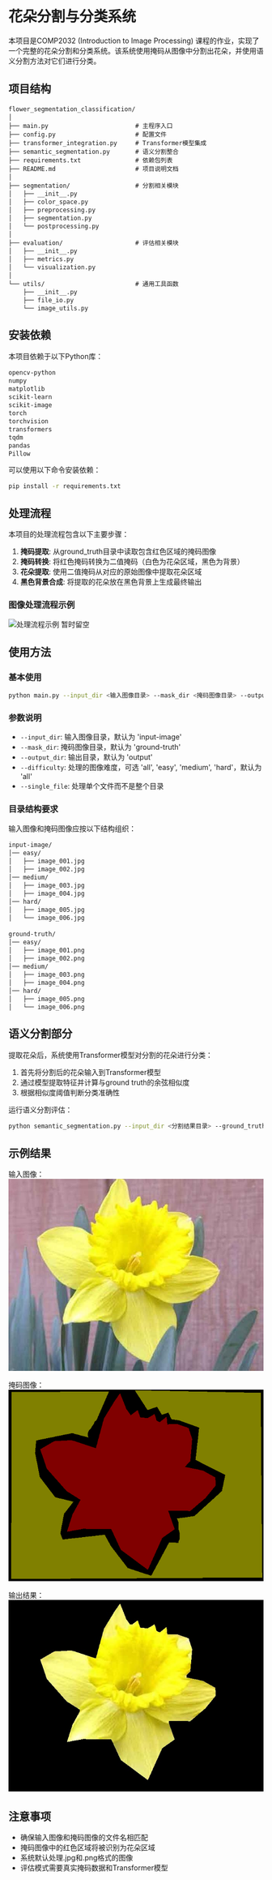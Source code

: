 # 花朵分割与分类系统

本项目是COMP2032 (Introduction to Image Processing) 课程的作业，实现了一个完整的花朵分割和分类系统。该系统使用掩码从图像中分割出花朵，并使用语义分割方法对它们进行分类。

## 项目结构

```
flower_segmentation_classification/
│
├── main.py                        # 主程序入口
├── config.py                      # 配置文件
├── transformer_integration.py     # Transformer模型集成
├── semantic_segmentation.py       # 语义分割整合
├── requirements.txt               # 依赖包列表
├── README.md                      # 项目说明文档
│
├── segmentation/                  # 分割相关模块
│   ├── __init__.py
│   ├── color_space.py
│   ├── preprocessing.py
│   ├── segmentation.py
│   └── postprocessing.py
│
├── evaluation/                    # 评估相关模块
│   ├── __init__.py
│   ├── metrics.py
│   └── visualization.py
│
└── utils/                         # 通用工具函数
    ├── __init__.py
    ├── file_io.py
    └── image_utils.py
```

## 安装依赖

本项目依赖于以下Python库：

```
opencv-python
numpy
matplotlib
scikit-learn
scikit-image
torch
torchvision
transformers
tqdm
pandas
Pillow
```

可以使用以下命令安装依赖：

```bash
pip install -r requirements.txt
```

## 处理流程

本项目的处理流程包含以下主要步骤：

1. **掩码提取**: 从ground_truth目录中读取包含红色区域的掩码图像
2. **掩码转换**: 将红色掩码转换为二值掩码（白色为花朵区域，黑色为背景）
3. **花朵提取**: 使用二值掩码从对应的原始图像中提取花朵区域
4. **黑色背景合成**: 将提取的花朵放在黑色背景上生成最终输出

### 图像处理流程示例

![处理流程示例](image-processing-pipeline/pipeline_steps.jpg)
暂时留空

## 使用方法

### 基本使用

```bash
python main.py --input_dir <输入图像目录> --mask_dir <掩码图像目录> --output_dir <输出目录>
```

### 参数说明

- `--input_dir`: 输入图像目录，默认为 'input-image'
- `--mask_dir`: 掩码图像目录，默认为 'ground-truth'
- `--output_dir`: 输出目录，默认为 'output'
- `--difficulty`: 处理的图像难度，可选 'all', 'easy', 'medium', 'hard'，默认为 'all'
- `--single_file`: 处理单个文件而不是整个目录

### 目录结构要求

输入图像和掩码图像应按以下结构组织：

```
input-image/
│── easy/
│   ├── image_001.jpg
│   ├── image_002.jpg
│── medium/
│   ├── image_003.jpg
│   ├── image_004.jpg
│── hard/
│   ├── image_005.jpg
│   └── image_006.jpg

ground-truth/
│── easy/
│   ├── image_001.png
│   ├── image_002.png
│── medium/
│   ├── image_003.png
│   ├── image_004.png
│── hard/
│   ├── image_005.png
│   └── image_006.png
```

## 语义分割部分

提取花朵后，系统使用Transformer模型对分割的花朵进行分类：

1. 首先将分割后的花朵输入到Transformer模型
2. 通过模型提取特征并计算与ground truth的余弦相似度
3. 根据相似度阈值判断分类准确性

运行语义分割评估：

```bash
python semantic_segmentation.py --input_dir <分割结果目录> --ground_truth_dir <真实掩码目录> --model_path <Transformer模型路径>
```

## 示例结果

输入图像：
![输入图像](examples/input.jpg)

掩码图像：
![掩码图像](examples/mask.png)

输出结果：
![输出结果](examples/output.jpg)

## 注意事项

- 确保输入图像和掩码图像的文件名相匹配
- 掩码图像中的红色区域将被识别为花朵区域
- 系统默认处理.jpg和.png格式的图像
- 评估模式需要真实掩码数据和Transformer模型